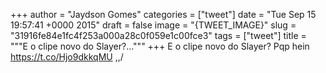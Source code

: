 
+++
author = "Jaydson Gomes"
categories = ["tweet"]
date = "Tue Sep 15 19:57:41 +0000 2015"
draft = false
image = "{TWEET_IMAGE}"
slug = "31916fe84e1fc4f253a000a28c0f059e1c00fce3"
tags = ["tweet"]
title = """E o clipe novo do Slayer?..."""
+++
E o clipe novo do Slayer? Pqp hein https://t.co/Hjo9dkkqMU \,,/
